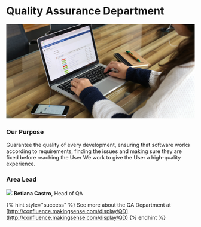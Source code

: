 # Quality Assurance Department

![](../.gitbook/assets/the_importance_of_qa_process.jpg)

### Our Purpose

Guarantee the quality of every development, ensuring that software works according to requirements, finding the issues and making sure they are fixed before reaching the User We work to give the User a high-quality experience.

### Area Lead <a id="area-lead"></a>

​![](https://firebasestorage.googleapis.com/v0/b/gitbook-28427.appspot.com/o/assets%2F-LWueePr2JCRadS-Jmoo%2F-Laup1keeseI56sAutoa%2F-LaupF0lv5c3h5Q3JrUL%2FST-profile.jpg?alt=media&token=ad0cf4ad-b040-4b1c-bce5-25ebe9250fb5) **Betiana Castro**, Head of QA

{% hint style="success" %}
See more about the QA Department at   
[http://confluence.makingsense.com/display/QD](http://confluence.makingsense.com/display/QD)
{% endhint %}

